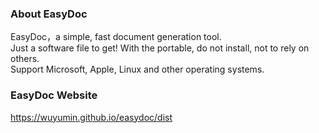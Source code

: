 ### About EasyDoc

EasyDoc，a simple, fast document generation tool.  
Just a software file to get! With the portable, do not install, not to rely on others.  
Support Microsoft, Apple, Linux and other operating systems.

### EasyDoc Website

<https://wuyumin.github.io/easydoc/dist>
